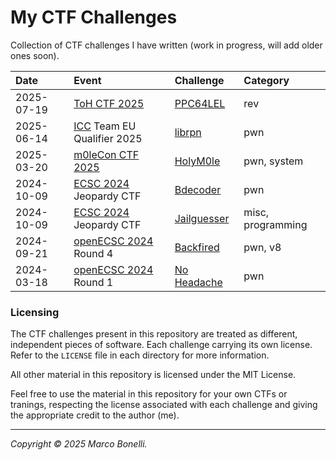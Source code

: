 # My CTF Challenges

Collection of CTF challenges I have written (work in progress, will add older
ones soon).

| Date       | Event                                    | Challenge                               | Category          |
|:-----------|:-----------------------------------------|:----------------------------------------|:------------------|
| 2025-07-19 | [ToH CTF 2025][ctftime-toh-2025]         | [PPC64LEL](./challenges/ppc64lel)       | rev               |
| 2025-06-14 | [ICC][icc] Team EU Qualifier 2025        | [librpn](./challenges/librpn)           | pwn               |
| 2025-03-20 | [m0leCon CTF 2025][ctftime-m0lecon-2025] | [HolyM0le](./challenges/holym0le)       | pwn, system       |
| 2024-10-09 | [ECSC 2024][ecsc-2024] Jeopardy CTF      | [Bdecoder](./challenges/bdecoder)       | pwn               |
| 2024-10-09 | [ECSC 2024][ecsc-2024] Jeopardy CTF      | [Jailguesser](./challenges/jailguesser) | misc, programming |
| 2024-09-21 | [openECSC 2024][openecsc-2024] Round 4   | [Backfired](./challenges/backfired)     | pwn, v8           |
| 2024-03-18 | [openECSC 2024][openecsc-2024] Round 1   | [No Headache](./challenges/no-headache) | pwn               |


### Licensing

The CTF challenges present in this repository are treated as different,
independent pieces of software. Each challenge carrying its own license. Refer
to the `LICENSE` file in each directory for more information.

All other material in this repository is licensed under the MIT License.

Feel free to use the material in this repository for your own CTFs or tranings,
respecting the license associated with each challenge and giving the appropriate
credit to the author (me).

---

*Copyright &copy; 2025 Marco Bonelli.*


[ctftime-toh-2025]: https://ctftime.org/event/2833
[ctftime-m0lecon-2025]: https://ctftime.org/event/2725
[team-italy]: https://teamitaly.eu/
[openecsc-2024]: https://open.ecsc2024.it/
[ecsc-2024]: https://ecsc2024.it/
[ecsc]: https://ecsc.eu/
[icc]: https://icc.ecsc.eu/
